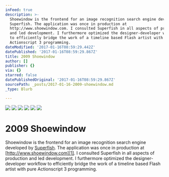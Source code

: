 ```yaml
---
inFeed: true
description: >-
  Shoewindow is the frontend for an image recognition search engine developed by
  Superfish. The application was once in production at
  http://www.shoewindow.com. I consulted Superfish in all aspects of production
  and led development. I furthermore optimized the designer-developer workflow
  to efficiently bridge the work of a timeline based Flash artist with pure
  Actionscript 3 programming.
dateModified: '2017-01-16T08:59:29.442Z'
datePublished: '2017-01-16T08:59:29.867Z'
title: 2009 Shoewindow
author: []
publisher: {}
via: {}
starred: false
datePublishedOriginal: '2017-01-16T08:59:29.867Z'
sourcePath: _posts/2017-01-16-2009-shoewindow.md
_type: Blurb

---
```

![](https://the-grid-user-content.s3-us-west-2.amazonaws.com/ad38375c-ee46-41d2-b119-307670ec66f1.jpg)
![](https://the-grid-user-content.s3-us-west-2.amazonaws.com/47b81b90-b771-4937-aeac-e58396cf3000.jpg)
![](https://the-grid-user-content.s3-us-west-2.amazonaws.com/eef0dc7e-746f-4e29-b890-9e581be2adeb.jpg)
![](https://the-grid-user-content.s3-us-west-2.amazonaws.com/1b72fe09-7210-44fa-aa50-1b68293d4087.jpg)
![](https://the-grid-user-content.s3-us-west-2.amazonaws.com/71f51784-7f9e-4dab-8d46-30d8686c3ebe.jpg)
![](https://the-grid-user-content.s3-us-west-2.amazonaws.com/860464e9-1b97-4a68-a944-cb90b42c29ed.jpg)

# 2009 Shoewindow

Shoewindow is the frontend for an image recognition search engine developed by [Superfish][0]. The application was once in production at [http://www.shoewindow.com][1]. I consulted Superfish in all aspects of production and led development. I furthermore optimized the designer-developer workflow to efficiently bridge the work of a timeline based Flash artist with pure Actionscript 3 programming.

[0]: http://www.superfish.com/
[1]: http://www.shoewindow.com/